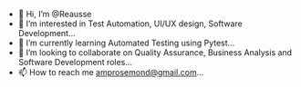 - 👋 Hi, I’m @Reausse
- 👀 I’m interested in Test Automation, UI/UX design, Software Development...
- 🌱 I’m currently learning Automated Testing using Pytest...
- 💞️ I’m looking to collaborate on Quality Assurance, Business Analysis and Software Development roles...
- 📫 How to reach me amprosemond@gmail.com...

<!---
Reausse/Reausse is a ✨ special ✨ repository because its `README.md` (this file) appears on your GitHub profile.
You can click the Preview link to take a look at your changes.
--->
